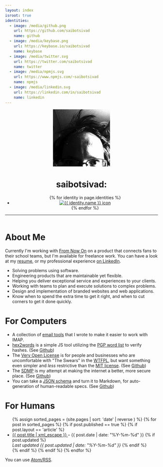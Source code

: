 ```yaml
---
layout: index
isroot: true
identities:
  - image: /media/github.png
    url: https://github.com/saibotsivad
    name: github
  - image: /media/keybase.png
    url: https://keybase.io/saibotsivad
    name: keybase
  - image: /media/twitter.svg
    url: https://twitter.com/saibotsivad
    name: twitter
  - image: /media/npmjs.svg
    url: https://www.npmjs.com/~saibotsivad
    name: npmjs
  - image: /media/linkedin.svg
    url: https://linkedin.com/in/saibotsivad
    name: linkedin
---
```



<header class="index">
	<img src="/logo.jpg" alt="Logo of Tobias!">
	<h1>saibotsivad:</h1>
	<ul class="online-presence-icons">
		{% for identity in page.identities %}
		<li class="{{ identity.name }}">
			<a href="{{ identity.url }}">
				<img src="{{ identity.image }}" alt="{{ identity.name }} icon">
			</a>
		</li>
		{% endfor %}
	</ul>
	<hr>
</header>

# About Me

Currently I'm working with [From Now On](http://from-now-on.com/) on
a product that connects fans to their school teams, but I'm available
for freelance work. You can have a look at my [resume](/resume), or
my professional experience [on LinkedIn](https://linkedin.com/in/saibotsivad).

* Solving problems using software.
* Engineering products that are maintainable yet flexible.
* Helping you deliver exceptional service and experiences to your clients.
* Working with teams to plan and execute solutions to complex problems.
* Design and implementation of branded websites and web applications.
* Know when to spend the extra time to get it right, and when to cut corners to get it done quickly.

# For Computers

* A collection of [email tools](https://github.com/saibotsivad/imap-tools) that I
	wrote to make it easier to work with IMAP.
* [hex2words](https://tobiaslabs.github.io/hex2words/) is a simple JS tool utilizing the
	[PGP word list](https://en.wikipedia.org/wiki/PGP_word_list) to verify hashes.
	(See [Github](https://github.com/tobiaslabs/hex2words))
* The [Very Open License](http://veryopenlicense.com/) is for people and businesses
	who are uncomfortable with "The Swears" in the [WTFPL](http://www.wtfpl.net/),
	but want something even simpler and *less* restrictive than the
	[MIT license](http://opensource.org/licenses/MIT).
	(See [Github](https://github.com/saibotsivad/veryopenlicense))
* The [SDMP](https://sdmp.github.io/) is my attempt at making the internet a better,
	more secure place.
	(See [Github](https://github.com/sdmp/sdmp.github.io))
* You can take a [JSON schema](http://json-schema.org/) and turn it to
	Markdown, for auto-generation of human-readable specs.
	(See [Github](https://github.com/saibotsivad/json-schema-to-markdown))

# For Humans

<ul>
{% assign sorted_pages = (site.pages | sort: 'date' | reverse ) %}
{% for post in sorted_pages %}
	{% if post.published == true %}
	{% if post.layout == 'article' %}
		<li>
			<a href="{{ site.url }}{{ post.url }}">
				{{ post.title | xml_escape }}
			</a>
			&ndash;
			{{ post.date | date: "%Y-%m-%d" }}
			{% if post.updated %}
				<br>
				<em>Last updated {{ post.updated | date: "%Y-%m-%d" }}</em>
			{% endif %}
		</li>
	{% endif %}
	{% endif %}
{% endfor %}
</ul>

You can use <a href="/feed.xml" class="link-muted">Atom/RSS</a>.
